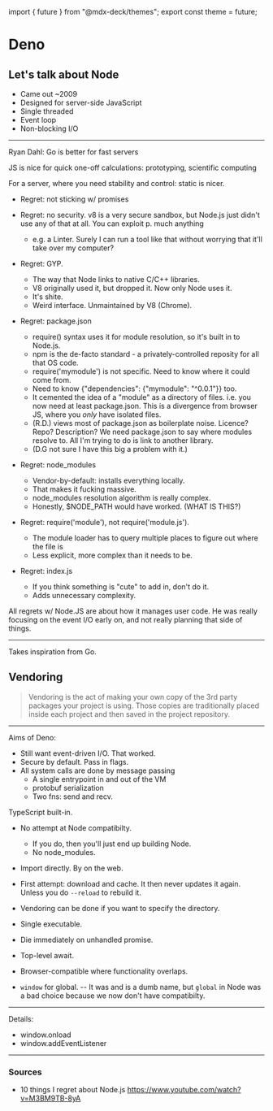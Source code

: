 import { future } from "@mdx-deck/themes";
export const theme = future;

# Deno

## Let's talk about Node

- Came out ~2009
- Designed for server-side JavaScript
- Single threaded
- Event loop
- Non-blocking I/O

---

Ryan Dahl: Go is better for fast servers

JS is nice for quick one-off calculations: prototyping, scientific computing

For a server, where you need stability and control: static is nicer.

- Regret: not sticking w/ promises

- Regret: no security. v8 is a very secure sandbox, but Node.js just didn't use any of that at all. You can exploit p. much anything
  - e.g. a Linter. Surely I can run a tool like that without worrying that it'll take over my computer?

- Regret: GYP.
  - The way that Node links to native C/C++ libraries.
  - V8 originally used it, but dropped it. Now only Node uses it.
  - It's shite.
  - Weird interface. Unmaintained by V8 (Chrome).

- Regret: package.json
  - require() syntax uses it for module resolution, so it's built in to Node.js.
  - npm is the de-facto standard - a privately-controlled reposity for all that OS code.
  - require('mymodule') is not specific. Need to know where it could come from.
  - Need to know {"dependencies": {"mymodule": "^0.0.1"}} too.
  - It cemented the idea of a "module" as a directory of files. i.e. you now need at least package.json. This is a divergence from browser JS, where you _only_ have isolated files.
  - (R.D.) views most of package.json as boilerplate noise. Licence? Repo? Description? We need package.json to say where modules resolve to. All I'm trying to do is link to another library.
  - (D.G not sure I have this big a problem with it.)

- Regret: node_modules
  - Vendor-by-default: installs everything locally.
  - That makes it fucking massive.
  - node_modules resolution algorithm is really complex.
  - Honestly, $NODE_PATH would have worked. (WHAT IS THIS?)

- Regret: require('module'), not require('module.js').
  - The module loader has to query multiple places to figure out where the file is
  - Less explicit, more complex than it needs to be.

- Regret: index.js
  - If you think something is "cute" to add in, don't do it.
  - Adds unnecessary complexity.


All regrets w/ Node.JS are about how it manages user code. He was really focusing on the event I/O early on, and not really planning that side of things.

---

Takes inspiration from Go.

## Vendoring

> Vendoring is the act of making your own copy of the 3rd party packages your project is using. Those copies are traditionally placed inside each project and then saved in the project repository.

----

Aims of Deno:

- Still want event-driven I/O. That worked.
- Secure by default. Pass in flags.
- All system calls are done by message passing
  - A single entrypoint in and out of the VM
  - protobuf serialization
  - Two fns: send and recv.

TypeScript built-in.

- No attempt at Node compatibilty.
  - If you do, then you'll just end up building Node.
  - No node_modules.
- Import directly. By on the web.
- First attempt: download and cache. It then never updates it again. Unless you do `--reload` to rebuild it.
- Vendoring can be done if you want to specify the directory.

- Single executable.
- Die immediately on unhandled promise.
- Top-level await.
- Browser-compatible where functionality overlaps.
- `window` for global.
  -- It was and is a dumb name, but `global` in Node was a bad choice because we now don't have compatibilty.

---

Details:
- window.onload
- window.addEventListener
---

### Sources

- 10 things I regret about Node.js https://www.youtube.com/watch?v=M3BM9TB-8yA
